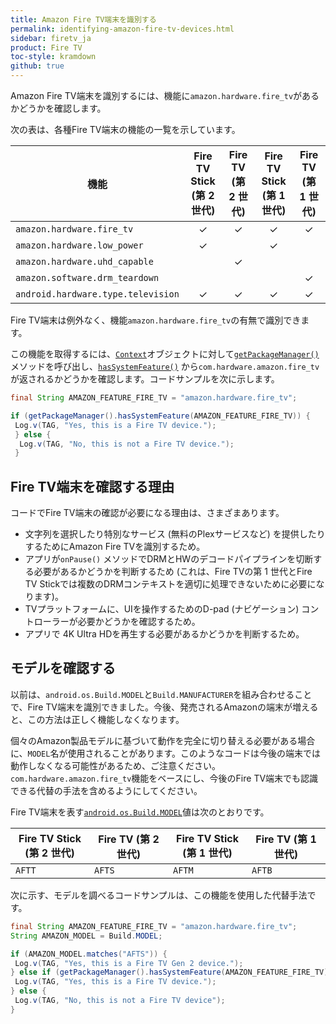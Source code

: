 ```yaml
---
title: Amazon Fire TV端末を識別する
permalink: identifying-amazon-fire-tv-devices.html
sidebar: firetv_ja
product: Fire TV
toc-style: kramdown
github: true
---
```


Amazon Fire TV端末を識別するには、機能に`amazon.hardware.fire_tv`があるかどうかを確認します。

次の表は、各種Fire TV端末の機能の一覧を示しています。

<style>
td.center {
text-align: center;
 }
</style>
 
<table class="grid">
<colgroup>
  <col width="40%" />
  <col width="15%" />
  <col width="15%" />
  <col width="15%" />
  <col width="15%" />
</colgroup>
<thead>
<tr>
  <th>機能</th>
  <th>Fire TV Stick <br/>(第 2 世代)</th>
  <th>Fire TV <br/>(第 2 世代)</th>
  <th>Fire TV Stick <br/>(第 1 世代)</th>
  <th>Fire TV <br/>(第 1 世代)</th>
</tr>
</thead>
<tbody>
<tr>
  <td><code>amazon.hardware.fire_tv</code></td>
  <td class="center"> ✓ </td>
  <td class="center"> ✓ </td>
  <td class="center"> ✓ </td>
  <td class="center"> ✓ </td>
</tr>
<tr>
  <td><code>amazon.hardware.low_power</code></td>
  <td class="center"> ✓ </td>
  <td class="center"> </td>
  <td class="center"> ✓ </td>
   <td class="center"> </td>
</tr>
<tr>
  <td><code>amazon.hardware.uhd_capable</code></td>
  <td class="center"></td>
  <td class="center"> ✓ </td>
  <td class="center"> </td>
  <td class="center"> </td>
   
</tr>
<tr>
  <td><code>amazon.software.drm_teardown</code></td>
  <td class="center"></td>
  <td class="center"></td>
  <td class="center"></td>
   <td class="center"> ✓ </td>
</tr>
<tr>
<td><code>android.hardware.type.television</code></td>
  <td class="center"> ✓ </td>
  <td class="center"> ✓ </td>
  <td class="center"> ✓ </td>
  <td class="center"> ✓ </td>
</tr>
</tbody>
</table>

Fire TV端末は例外なく、機能`amazon.hardware.fire_tv`の有無で識別できます。

この機能を取得するには、[`Context`][2]オブジェクトに対して[`getPackageManager()`][1] メソッドを呼び出し、[`hasSystemFeature()`][3] から`com.hardware.amazon.fire_tv`が返されるかどうかを確認します。コードサンプルを次に示します。

```java
final String AMAZON_FEATURE_FIRE_TV = "amazon.hardware.fire_tv";

if (getPackageManager().hasSystemFeature(AMAZON_FEATURE_FIRE_TV)) {
 Log.v(TAG, "Yes, this is a Fire TV device.");
 } else {
  Log.v(TAG, "No, this is not a Fire TV device.");
 }
```

## Fire TV端末を確認する理由

コードでFire TV端末の確認が必要になる理由は、さまざまあります。

*  文字列を選択したり特別なサービス (無料のPlexサービスなど) を提供したりするためにAmazon Fire TVを識別するため。
*  アプリが`onPause()` メソッドでDRMとHWのデコードパイプラインを切断する必要があるかどうかを判断するため (これは、Fire TVの第 1 世代とFire TV Stickでは複数のDRMコンテキストを適切に処理できないために必要になります)。
*  TVプラットフォームに、UIを操作するためのD-pad (ナビゲーション) コントローラーが必要かどうかを確認するため。
*  アプリで 4K Ultra HDを再生する必要があるかどうかを判断するため。

## モデルを確認する

以前は、`android.os.Build.MODEL`と`Build.MANUFACTURER`を組み合わせることで、Fire TV端末を識別できました。今後、発売されるAmazonの端末が増えると、この方法は正しく機能しなくなります。 

個々のAmazon製品モデルに基づいて動作を完全に切り替える必要がある場合に、`MODEL`名が使用されることがあります。このようなコードは今後の端末では動作しなくなる可能性があるため、ご注意ください。`com.hardware.amazon.fire_tv`機能をベースにし、今後のFire TV端末でも認識できる代替の手法を含めるようにしてください。

Fire TV端末を表す[`android.os.Build.MODEL`][4]値は次のとおりです。

<table class="grid">
<colgroup>
  <col width="20%" />
  <col width="20%" />
  <col width="20%" />
  <col width="20%" />
</colgroup>
<thead>
<tr>
  <th>Fire TV Stick (第 2 世代)</th>
  <th>Fire TV (第 2 世代)</th>
  <th>Fire TV Stick (第 1 世代)</th>
  <th>Fire TV (第 1 世代)</th>
</tr>
</thead>
<tbody>
<tr>
  <td><code>AFTT</code></td>
  <td><code>AFTS</code></td>
  <td><code>AFTM</code></td>
  <td><code>AFTB</code></td>
</tr>
</tbody>
</table>

次に示す、モデルを調べるコードサンプルは、この機能を使用した代替手法です。

```java
final String AMAZON_FEATURE_FIRE_TV = "amazon.hardware.fire_tv";
String AMAZON_MODEL = Build.MODEL;

if (AMAZON_MODEL.matches("AFTS")) {
 Log.v(TAG, "Yes, this is a Fire TV Gen 2 device.");
} else if (getPackageManager().hasSystemFeature(AMAZON_FEATURE_FIRE_TV)) {
 Log.v(TAG, "Yes, this is a Fire TV device.");
} else {
 Log.v(TAG, "No, this is not a Fire TV device");
}
```

[1]: https://developer.android.com/reference/android/content/Context.html#getPackageManager()
[2]: https://developer.android.com/reference/android/content/Context.html
[3]: https://developer.android.com/reference/android/content/pm/PackageManager.html#hasSystemFeature(java.lang.String)
[4]: https://developer.android.com/reference/android/os/Build.html#MODEL